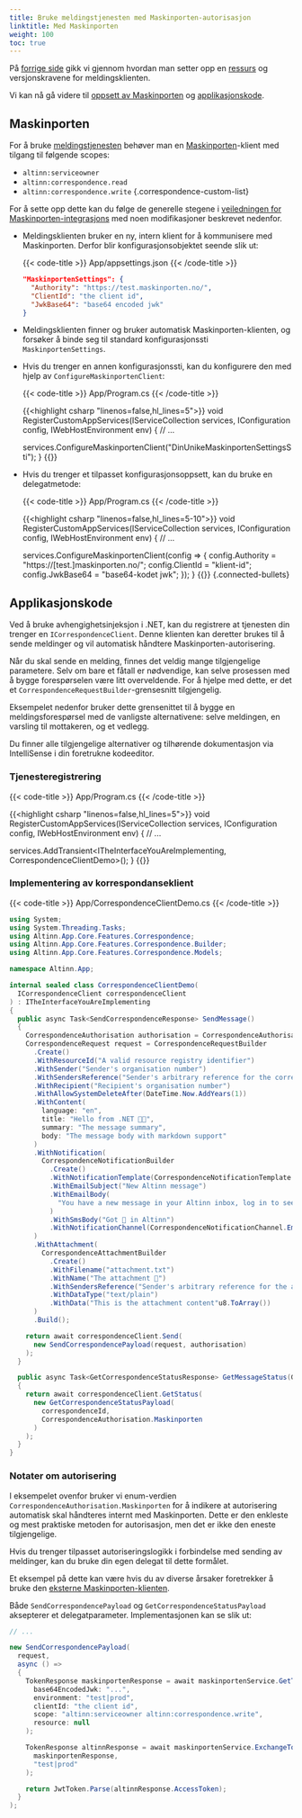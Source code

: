 ```yaml
---
title: Bruke meldingstjenesten med Maskinporten-autorisasjon
linktitle: Med Maskinporten
weight: 100
toc: true
---
```


På [forrige side](../) gikk vi gjennom hvordan man setter opp en [ressurs](../#altinn-ressurs) og versjonskravene
for meldingsklienten.

Vi kan nå gå videre til [oppsett av Maskinporten](#maskinporten) og [applikasjonskode](#applikasjonskode).

## Maskinporten

For å bruke [meldingstjenesten](/correspondence/) behøver man en [Maskinporten](/authorization/getting-started/authentication/maskinporten/)-klient med tilgang til følgende scopes:

- `altinn:serviceowner`
- `altinn:correspondence.read`
- `altinn:correspondence.write`
{.correspondence-custom-list}

For å sette opp dette kan du følge de generelle stegene i [veiledningen for Maskinporten-integrasjons](../maskinporten/) med noen modifikasjoner beskrevet nedenfor.

- Meldingsklienten bruker en ny, intern klient for å kommunisere med Maskinporten. Derfor blir konfigurasjonsobjektet seende slik ut:

  {{< code-title >}}
  App/appsettings.json
  {{< /code-title >}}

  ```json
  "MaskinportenSettings": {
    "Authority": "https://test.maskinporten.no/",
    "ClientId": "the client id",
    "JwkBase64": "base64 encoded jwk"
  }
  ```

- Meldingsklienten finner og bruker automatisk Maskinporten-klienten, og forsøker å binde seg til standard konfigurasjonssti `MaskinportenSettings`.
- Hvis du trenger en annen konfigurasjonssti, kan du konfigurere den med hjelp av `ConfigureMaskinportenClient`:

  {{< code-title >}}
  App/Program.cs
  {{< /code-title >}}

  {{<highlight csharp "linenos=false,hl_lines=5">}}
  void RegisterCustomAppServices(IServiceCollection services, IConfiguration config, IWebHostEnvironment env)
  {
    // ...

    services.ConfigureMaskinportenClient("DinUnikeMaskinportenSettingsSti");
  }
  {{</highlight>}}

- Hvis du trenger et tilpasset konfigurasjonsoppsett, kan du bruke en delegatmetode:

  {{< code-title >}}
  App/Program.cs
  {{< /code-title >}}

  {{<highlight csharp "linenos=false,hl_lines=5-10">}}
  void RegisterCustomAppServices(IServiceCollection services, IConfiguration config, IWebHostEnvironment env)
  {
    // ...

    services.ConfigureMaskinportenClient(config =>
    {
      config.Authority = "https://[test.]maskinporten.no/";
      config.ClientId = "klient-id";
      config.JwkBase64 = "base64-kodet jwk";
    });
  }
  {{</highlight>}}
{.connected-bullets}

## Applikasjonskode

Ved å bruke avhengighetsinjeksjon i .NET, kan du registrere at tjenesten din trenger en `ICorrespondenceClient`.
Denne klienten kan deretter brukes til å sende meldinger og vil automatisk håndtere Maskinporten-autorisering.

Når du skal sende en melding, finnes det veldig mange tilgjengelige parametere. Selv om bare et fåtall er nødvendige,
kan selve prosessen med å bygge forespørselen være litt overveldende. For å hjelpe med dette, er det et `CorrespondenceRequestBuilder`-grensesnitt tilgjengelig.

Eksempelet nedenfor bruker dette grensenittet til å bygge en meldingsforespørsel med de vanligste alternativene:
selve meldingen, en varsling til mottakeren, og et vedlegg.

Du finner alle tilgjengelige alternativer og tilhørende dokumentasjon via IntelliSense i din foretrukne kodeeditor.

### Tjenesteregistrering

{{< code-title >}}
App/Program.cs
{{< /code-title >}}

{{<highlight csharp "linenos=false,hl_lines=5">}}
void RegisterCustomAppServices(IServiceCollection services, IConfiguration config, IWebHostEnvironment env)
{
  // ...

  services.AddTransient<ITheInterfaceYouAreImplementing, CorrespondenceClientDemo>();
}
{{</highlight>}}

### Implementering av korrespondanseklient

{{< code-title >}}
App/CorrespondenceClientDemo.cs
{{< /code-title >}}

```cs
using System;
using System.Threading.Tasks;
using Altinn.App.Core.Features.Correspondence;
using Altinn.App.Core.Features.Correspondence.Builder;
using Altinn.App.Core.Features.Correspondence.Models;

namespace Altinn.App;

internal sealed class CorrespondenceClientDemo(
  ICorrespondenceClient correspondenceClient
) : ITheInterfaceYouAreImplementing
{
  public async Task<SendCorrespondenceResponse> SendMessage()
  {
    CorrespondenceAuthorisation authorisation = CorrespondenceAuthorisation.Maskinporten;
    CorrespondenceRequest request = CorrespondenceRequestBuilder
      .Create()
      .WithResourceId("A valid resource registry identifier")
      .WithSender("Sender's organisation number")
      .WithSendersReference("Sender's arbitrary reference for the correspondence")
      .WithRecipient("Recipient's organisation number")
      .WithAllowSystemDeleteAfter(DateTime.Now.AddYears(1))
      .WithContent(
        language: "en",
        title: "Hello from .NET 👋🏻",
        summary: "The message summary",
        body: "The message body with markdown support"
      )
      .WithNotification(
        CorrespondenceNotificationBuilder
          .Create()
          .WithNotificationTemplate(CorrespondenceNotificationTemplate.CustomMessage)
          .WithEmailSubject("New Altinn message")
          .WithEmailBody(
            "You have a new message in your Altinn inbox, log in to see what's new."
          )
          .WithSmsBody("Got 📨 in Altinn")
          .WithNotificationChannel(CorrespondenceNotificationChannel.EmailPreferred)
      )
      .WithAttachment(
        CorrespondenceAttachmentBuilder
          .Create()
          .WithFilename("attachment.txt")
          .WithName("The attachment 📎")
          .WithSendersReference("Sender's arbitrary reference for the attachment")
          .WithDataType("text/plain")
          .WithData("This is the attachment content"u8.ToArray())
      )
      .Build();

    return await correspondenceClient.Send(
      new SendCorrespondencePayload(request, authorisation)
    );
  }

  public async Task<GetCorrespondenceStatusResponse> GetMessageStatus(Guid correspondenceId)
  {
    return await correspondenceClient.GetStatus(
      new GetCorrespondenceStatusPayload(
        correspondenceId,
        CorrespondenceAuthorisation.Maskinporten
      )
    );
  }
}
```

### Notater om autorisering

I eksempelet ovenfor bruker vi enum-verdien `CorrespondenceAuthorisation.Maskinporten` for å indikere at autorisering automatisk
skal håndteres internt med Maskinporten. Dette er den enkleste og mest praktiske metoden for autorisasjon, men det er ikke den eneste tilgjengelige.

Hvis du trenger tilpasset autoriseringslogikk i forbindelse med sending av meldinger, kan du bruke din egen delegat til dette formålet.

Et eksempel på dette kan være hvis du av diverse årsaker foretrekker å bruke den [eksterne Maskinporten-klienten](https://github.com/Altinn/altinn-apiclient-maskinporten).

Både `SendCorrespondencePayload` og `GetCorrespondenceStatusPayload` aksepterer et delegatparameter. Implementasjonen kan se slik ut:

```cs
// ...

new SendCorrespondencePayload(
  request,
  async () =>
  {
    TokenResponse maskinportenResponse = await maskinportenService.GetToken(
      base64EncodedJwk: "...",
      environment: "test|prod",
      clientId: "the client id",
      scope: "altinn:serviceowner altinn:correspondence.write",
      resource: null
    );

    TokenResponse altinnResponse = await maskinportenService.ExchangeToAltinnToken(
      maskinportenResponse,
      "test|prod"
    );

    return JwtToken.Parse(altinnResponse.AccessToken);
  }
);
```
